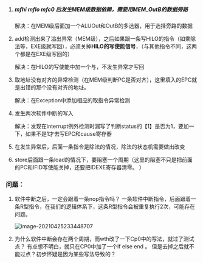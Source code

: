 1. ##### mfhi mflo mfc0 后发生MEM级数据依赖，需要用MEM_OutB的数据旁路 

   解决：在MEM级后面加一个ALUOut和OutB的多选器，用于选择旁路的数据

2. add检测出来了溢出异常（MEM级），之后如果跟一条写HILO的指令（如乘除法等，EXE级就写回），必须关掉**HILO的写使能信号**，（与其他指令不同，这两个都是在EXE级写回的）

   解决：在HILO的写使能中加一个与，不发生异常才写回

3. 取地址没有对齐的异常检测（在MEM级判断PC是否对齐），这里填入的EPC就是出错的那个没有对齐的地址。

   解决：在Exception中添加相应的取指令异常检测

4. 发生两次软件中断的写入 

   解决：发现在interrupt例外检测时漏写了判断status的【1】是否为1，要加一下，如果不是1才去写EPC和cause寄存器

5. 在发生异常后，后面一条指令是除法的情况，除法的状态机需要做出改变

6. store后面跟一条load的情况下，要阻塞一个周期（这里的阻塞不只是把前面的PC和IFID写使能关掉，还要把IDEXE寄存器清零。         ）



 



### 问题：

1. 软件中断之后，一定会跟着一条nop指令吗？ 一条软件中断指令，后面跟着一条R型指令，在我们的逻辑体系下，这条R型指令会被重复执行2次，可能存在问题。

   ![image-20210425233448707](C:\Users\ywj\AppData\Roaming\Typora\typora-user-images\image-20210425233448707.png)

2. 为什么软件中断会存在两个周期，而wth改了一下Cp0中的写法，就过了测试点？ 有点想不明白，就只在CP0中加了一个if else end 。  但是去掉之后就不能过点？初步怀疑是因为某些写法导致的？